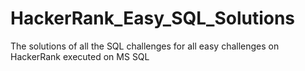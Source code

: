 # HackerRank_Easy_SQL_Solutions
  The solutions of all the SQL challenges for all easy challenges on HackerRank executed on MS SQL
